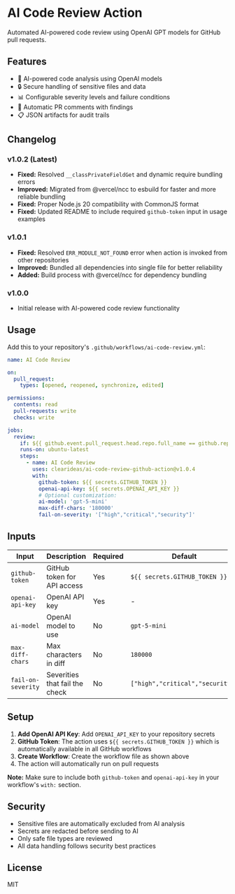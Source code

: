 # AI Code Review Action

Automated AI-powered code review using OpenAI GPT models for GitHub pull requests.

## Features

- 🤖 AI-powered code analysis using OpenAI models
- 🔒 Secure handling of sensitive files and data
- 📊 Configurable severity levels and failure conditions
- 💬 Automatic PR comments with findings
- 📋 JSON artifacts for audit trails

## Changelog

### v1.0.2 (Latest)
- **Fixed:** Resolved `__classPrivateFieldGet` and dynamic require bundling errors
- **Improved:** Migrated from @vercel/ncc to esbuild for faster and more reliable bundling
- **Fixed:** Proper Node.js 20 compatibility with CommonJS format
- **Fixed:** Updated README to include required `github-token` input in usage examples

### v1.0.1
- **Fixed:** Resolved `ERR_MODULE_NOT_FOUND` error when action is invoked from other repositories
- **Improved:** Bundled all dependencies into single file for better reliability
- **Added:** Build process with @vercel/ncc for dependency bundling

### v1.0.0
- Initial release with AI-powered code review functionality

## Usage

Add this to your repository's `.github/workflows/ai-code-review.yml`:

```yaml
name: AI Code Review

on:
  pull_request:
    types: [opened, reopened, synchronize, edited]

permissions:
  contents: read
  pull-requests: write
  checks: write

jobs:
  review:
    if: ${{ github.event.pull_request.head.repo.full_name == github.repository }}
    runs-on: ubuntu-latest
    steps:
      - name: AI Code Review
        uses: clearideas/ai-code-review-github-action@v1.0.4
        with:
          github-token: ${{ secrets.GITHUB_TOKEN }}
          openai-api-key: ${{ secrets.OPENAI_API_KEY }}
          # Optional customization:
          ai-model: 'gpt-5-mini'
          max-diff-chars: '180000'
          fail-on-severity: '["high","critical","security"]'
```

## Inputs

| Input | Description | Required | Default |
|-------|-------------|----------|---------|
| `github-token` | GitHub token for API access | Yes | `${{ secrets.GITHUB_TOKEN }}` |
| `openai-api-key` | OpenAI API key | Yes | - |
| `ai-model` | OpenAI model to use | No | `gpt-5-mini` |
| `max-diff-chars` | Max characters in diff | No | `180000` |
| `fail-on-severity` | Severities that fail the check | No | `["high","critical","security"]` |

## Setup

1. **Add OpenAI API Key**: Add `OPENAI_API_KEY` to your repository secrets
2. **GitHub Token**: The action uses `${{ secrets.GITHUB_TOKEN }}` which is automatically available in all GitHub workflows
3. **Create Workflow**: Create the workflow file as shown above
4. The action will automatically run on pull requests

**Note:** Make sure to include both `github-token` and `openai-api-key` in your workflow's `with:` section.

## Security

- Sensitive files are automatically excluded from AI analysis
- Secrets are redacted before sending to AI
- Only safe file types are reviewed
- All data handling follows security best practices

## License

MIT

